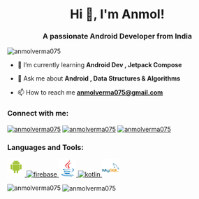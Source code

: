 <h1 align="center">Hi 👋, I'm Anmol!</h1>
<h3 align="center">A passionate Android Developer from India</h3>

<p align="left"> <img src="https://komarev.com/ghpvc/?username=anmolverma075&label=Profile%20views&color=0e75b6&style=flat" alt="anmolverma075" /> </p>

- 🌱 I’m currently learning **Android Dev , Jetpack Compose**

- 💬 Ask me about **Android , Data Structures & Algorithms**

- 📫 How to reach me **anmolverma075@gmail.com**

<h3 align="left">Connect with me:</h3>
<p align="left">
<a href="https://linkedin.com/in/anmolverma075" target="blank"><img align="center" src="https://raw.githubusercontent.com/rahuldkjain/github-profile-readme-generator/master/src/images/icons/Social/linked-in-alt.svg" alt="anmolverma075" height="30" width="40" /></a>
<a href="https://www.codechef.com/users/anmolverma075" target="blank"><img align="center" src="https://cdn.jsdelivr.net/npm/simple-icons@3.1.0/icons/codechef.svg" alt="anmolverma075" height="30" width="40" /></a>
<a href="https://auth.geeksforgeeks.org/user/anmolverma075" target="blank"><img align="center" src="https://raw.githubusercontent.com/rahuldkjain/github-profile-readme-generator/master/src/images/icons/Social/geeks-for-geeks.svg" alt="anmolverma075" height="30" width="40" /></a>
</p>

<h3 align="left">Languages and Tools:</h3>
<p align="left"> <a href="https://developer.android.com" target="_blank" rel="noreferrer"> <img src="https://raw.githubusercontent.com/devicons/devicon/master/icons/android/android-original-wordmark.svg" alt="android" width="40" height="40"/> </a> <a href="https://firebase.google.com/" target="_blank" rel="noreferrer"> <img src="https://www.vectorlogo.zone/logos/firebase/firebase-icon.svg" alt="firebase" width="40" height="40"/> </a> <a href="https://www.java.com" target="_blank" rel="noreferrer"> <img src="https://raw.githubusercontent.com/devicons/devicon/master/icons/java/java-original.svg" alt="java" width="40" height="40"/> </a> <a href="https://kotlinlang.org" target="_blank" rel="noreferrer"> <img src="https://www.vectorlogo.zone/logos/kotlinlang/kotlinlang-icon.svg" alt="kotlin" width="40" height="40"/> </a> <a href="https://www.mysql.com/" target="_blank" rel="noreferrer"> <img src="https://raw.githubusercontent.com/devicons/devicon/master/icons/mysql/mysql-original-wordmark.svg" alt="mysql" width="40" height="40"/> </a> </p>

<p><img align="left" src="https://github-readme-stats.vercel.app/api/top-langs?username=anmolverma075&show_icons=true&locale=en&layout=compact" alt="anmolverma075" /></p>

<p>&nbsp;<img align="center" src="https://github-readme-stats.vercel.app/api?username=anmolverma075&show_icons=true&locale=en" alt="anmolverma075" /></p>
